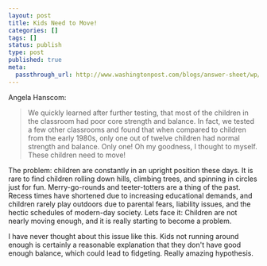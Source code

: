 ```yaml
---
layout: post
title: Kids Need to Move!
categories: []
tags: []
status: publish
type: post
published: true
meta:
  passthrough_url: http://www.washingtonpost.com/blogs/answer-sheet/wp/2014/07/08/why-so-many-kids-cant-sit-still-in-school-today/
---
```


Angela Hanscom:


>We quickly learned after further testing, that most of the children in the classroom had poor core strength and balance. In fact, we tested a few other classrooms and found that when compared to children from the early 1980s, only one out of twelve children had normal strength and balance. Only one! Oh my goodness, I thought to myself. These children need to move!
  
  
The problem: children are constantly in an upright position these days. It is rare to find children rolling down hills, climbing trees, and spinning in circles just for fun. Merry-go-rounds and teeter-totters are a thing of the past. Recess times have shortened due to increasing educational demands, and children rarely play outdoors due to parental fears, liability issues, and the hectic schedules of modern-day society. Lets face it: Children are not nearly moving enough, and it is really starting to become a problem.



I have never thought about this issue like this. Kids not running around enough is certainly a reasonable explanation that they don't have good enough balance, which could lead to fidgeting. Really amazing hypothesis.
